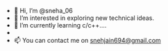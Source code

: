 - 👋 Hi, I’m @sneha_06
- 👀 I’m interested in exploring new  technical ideas.
- 🌱 I’m currently learning c/c++....
- 
- 📫 You can contact me on snehjain694@gmail.com

<!---
sneh-a/sneh-a is a ✨ special ✨ repository because its `README.md` (this file) appears on your GitHub profile.
You can click the Preview link to take a look at your changes.
--->
